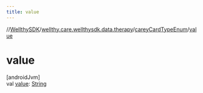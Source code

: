 ```yaml
---
title: value
---
```

//[WellthySDK](../../../index.html)/[wellthy.care.wellthysdk.data.therapy](../index.html)/[careyCardTypeEnum](index.html)/[value](value.html)



# value



[androidJvm]\
val [value](value.html): [String](https://kotlinlang.org/api/latest/jvm/stdlib/kotlin/-string/index.html)




